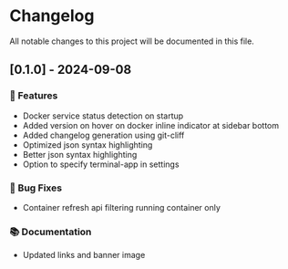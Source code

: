 # Changelog

All notable changes to this project will be documented in this file.

## [0.1.0] - 2024-09-08

### 🚀 Features

- Docker service status detection on startup
- Added version on hover on docker inline indicator at sidebar bottom
- Added changelog generation using git-cliff
- Optimized json syntax highlighting
- Better json syntax highlighting
- Option to specify terminal-app in settings

### 🐛 Bug Fixes

- Container refresh api filtering running container only

### 📚 Documentation

- Updated links and banner image


